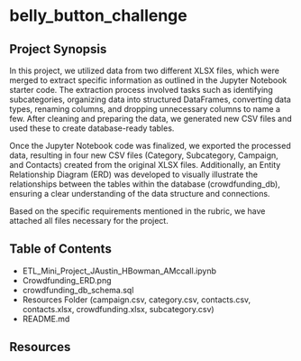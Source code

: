 # belly_button_challenge

## Project Synopsis
In this project, we utilized data from two different XLSX files, which were merged to extract specific information as outlined in the Jupyter Notebook starter code. The extraction process involved tasks such as identifying subcategories, organizing data into structured DataFrames, converting data types, renaming columns, and dropping unnecessary columns to name a few. After cleaning and preparing the data, we generated new CSV files and used these to create database-ready tables.

Once the Jupyter Notebook code was finalized, we exported the processed data, resulting in four new CSV files (Category, Subcategory, Campaign, and Contacts) created from the original XLSX files. Additionally, an Entity Relationship Diagram (ERD) was developed to visually illustrate the relationships between the tables within the database (crowdfunding_db), ensuring a clear understanding of the data structure and connections.

Based on the specific requirements mentioned in the rubric, we have attached all files necessary for the project.


## Table of Contents
+ ETL_Mini_Project_JAustin_HBowman_AMccall.ipynb
+ Crowdfunding_ERD.png
+ crowdfunding_db_schema.sql
+ Resources Folder (campaign.csv, category.csv, contacts.csv, contacts.xlsx, crowdfunding.xlsx, subcategory.csv)
+ README.md


## Resources
